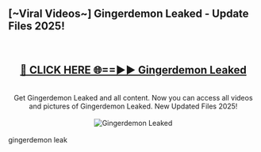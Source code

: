 <h2>[~Viral Videos~] Gingerdemon Leaked - Update Files 2025!</h2>
<br>
<div align="center">
<h2><a href="https://betterlinks.top/A2PfLJ" rel="nofollow">🔴 CLICK HERE 🌐==►► Gingerdemon Leaked</a></h2>
<br>
Get Gingerdemon Leaked and all content. Now you can access all videos and pictures of Gingerdemon Leaked. New Updated Files 2025!
<br>
<br>
<a href="https://betterlinks.top/A2PfLJ" rel="nofollow" data-target="animated-image.originalLink"><img src="https://i.ibb.co.com/WyWwxjT/player-gif2.gif" alt="Gingerdemon Leaked" style="max-width: 100%; display: inline-block;" data-target="animated-image.originalImage"></a>
</div>
<br>
gingerdemon leak